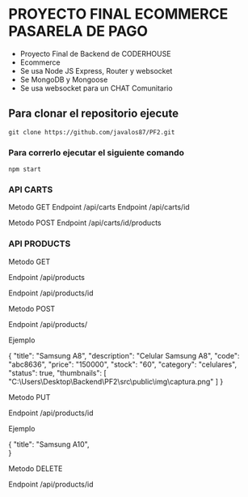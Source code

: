 # PROYECTO FINAL ECOMMERCE PASARELA DE PAGO

- Proyecto Final de Backend de CODERHOUSE
- Ecommerce
- Se usa Node JS Express, Router y websocket
- Se MongoDB y Mongoose
- Se usa websocket para un CHAT Comunitario

## Para clonar el repositorio ejecute

```
git clone https://github.com/javalos87/PF2.git

```

### Para correrlo ejecutar el siguiente comando

```
npm start

```

### API CARTS

Metodo GET
Endpoint /api/carts
Endpoint /api/carts/id

Metodo POST
Endpoint /api/carts/id/products

### API PRODUCTS

Metodo GET

Endpoint /api/products

Endpoint /api/products/id

Metodo POST

Endpoint /api/products/

Ejemplo

{ "title": "Samsung A8",
"description": "Celular Samsung A8",
"code": "abc8636",
"price": "150000",
"stock": "60",
"category": "celulares",
"status": true,
"thumbnails": [
"C:\\Users\\Desktop\\Backend\\PF2\\src\\public\\img\\captura.png"
]
}

Metodo PUT

Endpoint /api/products/id

Ejemplo

{
"title": "Samsung A10",  
}

Metodo DELETE

Endpoint /api/products/id
